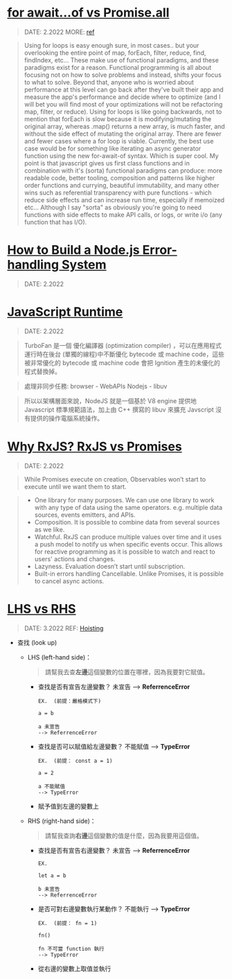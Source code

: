 ###### <!-- ref -->

[hoisting]: https://blog.techbridge.cc/2018/11/10/javascript-hoisting/

<!-- ref -->

# [for await...of vs Promise.all](https://stackoverflow.com/questions/59694309/for-await-of-vs-promise-all)

> DATE: 2.2022
> MORE: [ref](https://coderwall.com/p/kvzbpa/don-t-use-array-foreach-use-for-instead)

> Using for loops is easy enough sure, in most cases.. but your overlooking the entire point of map, forEach, filter, reduce, find, findIndex, etc... These make use of functional paradigms, and these paradigms exist for a reason. Functional programming is all about focusing not on how to solve problems and instead, shifts your focus to what to solve. Beyond that, anyone who is worried about performance at this level can go back after they've built their app and measure the app's performance and decide where to optimize (and I will bet you will find most of your optimizations will not be refactoring map, filter, or reduce). Using for loops is like going backwards, not to mention that forEach is slow because it is modifying/mutating the original array, whereas .map() returns a new array, is much faster, and without the side effect of mutating the original array. There are fewer and fewer cases where a for loop is viable. Currently, the best use case would be for something like iterating an async generator function using the new for-await-of syntax. Which is super cool. My point is that javascript gives us first class functions and in combination with it's (sorta) functional paradigms can produce: more readable code, better tooling, composition and patterns like higher order functions and currying, beautiful immutability, and many other wins such as referential transparency with pure functions - which reduce side effects and can increase run time, especially if memoized etc... Although I say "sorta" as obviously you're going to need functions with side effects to make API calls, or logs, or write i/o (any function that has I/O).

# [How to Build a Node.js Error-handling System](https://www.toptal.com/nodejs/node-js-error-handling)

> DATE: 2.2022

# [JavaScript Runtime](https://github.com/Fandix/Fandix.github.io-/blob/main/source/_posts/NodeJS/how-dose-javascript-work.md)

> DATE: 2.2022

> TurboFan 是一個 優化編譯器 (optimization compiler) ，可以在應用程式運行時在後台 (單獨的線程)中不斷優化 bytecode 或 machine code，這些被非常優化的 bytecode 或 machine code 會把 Ignition 產生的未優化的程式替換掉。

> 處理非同步任務: browser - WebAPIs Nodejs - libuv

> 所以以架構層面來說，NodeJS 就是一個基於 V8 engine 提供地 Javascript 標準規範語法，加上由 C++ 撰寫的 libuv 來擴充 Javscript 沒有提供的操作電腦系統操作。

# [Why RxJS? RxJS vs Promises](https://javascript.plainenglish.io/why-rxjs-rxjs-vs-promises-b28962771d68)

> DATE: 2.2022

> While Promises execute on creation, Observables won’t start to execute until we want them to start.

> - One library for many purposes. We can use one library to work with any type of data using the same operators. e.g. multiple data sources, events emitters, and APIs.
> - Composition. It is possible to combine data from several sources as we like.
> - Watchful. RxJS can produce multiple values over time and it uses a push model to notify us when specific events occur. This allows for reactive programming as it is possible to watch and react to users' actions and changes.
> - Lazyness. Evaluation doesn’t start until subscription.
> - Built-in errors handling
>   Cancellable. Unlike Promises, it is possible to cancel async actions.

# [LHS vs RHS](https://ithelp.ithome.com.tw/articles/10202146)

> DATE: 3.2022 REF: [Hoisting]

- 查找 (look up)

  - LHS (left-hand side)：

    > 請幫我去查**左邊**這個變數的位置在哪裡，因為我要對它賦值。

    - 查找是否有宣告左邊變數？
      未宣告 --> **ReferrenceError**

      ```
      EX.  (前提：嚴格模式下)

      a = b

      a 未宣告
      --> ReferrenceError
      ```

    - 查找是否可以賦值給左邊變數？
      不能賦值 --> **TypeError**

      ```
      EX.  (前提： const a = 1)

      a = 2

      a 不能賦值
      --> TypeError
      ```

    - 賦予值到左邊的變數上

  - RHS (right-hand side)：

    > 請幫我查詢**右邊**這個變數的值是什麼，因為我要用這個值。

    - 查找是否有宣告右邊變數？
      未宣告 --> **ReferrenceError**

      ```
      EX.

      let a = b

      b 未宣告
      --> ReferrenceError
      ```

    - 是否可對右邊變數執行某動作？
      不能執行 --> **TypeError**

      ```
      EX.  (前提： fn = 1)

      fn()

      fn 不可當 function 執行
      --> TypeError
      ```

    - 從右邊的變數上取值並執行
